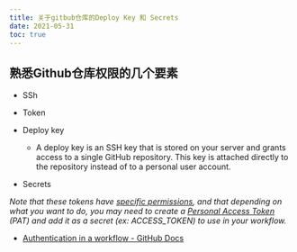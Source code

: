```yaml
---
title: 关于gitbub仓库的Deploy Key 和 Secrets
date: 2021-05-31
toc: true 
---
```


## 熟悉Github仓库权限的几个要素

* SSh

* Token 

* Deploy key

  *  A deploy key is an SSH key that is stored on your server and grants access to a single GitHub repository. This key is attached directly to the repository instead of to a personal user account.


* Secrets

*Note that these tokens have [specific permissions](https://docs.github.com/en/actions/reference/authentication-in-a-workflow#permissions-for-the-github_token), and that depending on what you want to do, you may need to create a [Personal Access Token](https://github.com/settings/tokens) (PAT) and add it as a secret (ex: ACCESS_TOKEN) to use in your workflow.*

* [Authentication in a workflow - GitHub Docs](https://docs.github.com/en/actions/reference/authentication-in-a-workflow)

